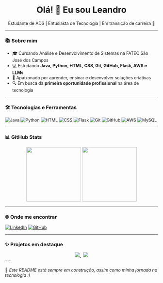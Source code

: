 <h1 align="center">Olá! 👋 Eu sou Leandro</h1>
<p align="center">Estudante de ADS | Entusiasta de Tecnologia | Em transição de carreira 🚀</p>

---

### 📚 Sobre mim
- 🎓 Cursando Análise e Desenvolvimento de Sistemas na FATEC São José dos Campos
- 💻 Estudando **Java, Python, HTML, CSS, Git, GitHub, Flask, AWS e LLMs**
- 📌 Apaixonado por aprender, ensinar e desenvolver soluções criativas
- 🔍 Em busca da **primeira oportunidade profissional** na área de tecnologia

---

### 🛠️ Tecnologias e Ferramentas
![Java](https://img.shields.io/badge/Java-ED8B00?style=for-the-badge&logo=java&logoColor=white)
![Python](https://img.shields.io/badge/Python-3776AB?style=for-the-badge&logo=python&logoColor=white)
![HTML](https://img.shields.io/badge/HTML5-E34F26?style=for-the-badge&logo=html5&logoColor=white)
![CSS](https://img.shields.io/badge/CSS3-1572B6?style=for-the-badge&logo=css3&logoColor=white)
![Flask](https://img.shields.io/badge/Flask-000000?style=for-the-badge&logo=flask&logoColor=white)
![Git](https://img.shields.io/badge/Git-F05032?style=for-the-badge&logo=git&logoColor=white)
![GitHub](https://img.shields.io/badge/GitHub-000?style=for-the-badge&logo=github&logoColor=white)
![AWS](https://img.shields.io/badge/AWS-232F3E?style=for-the-badge&logo=amazon-aws&logoColor=white)
![MySQL](https://img.shields.io/badge/MySQL-232F3E?style=for-the-badge&logo=mysql&logoColor=white)


---

### 📊 GitHub Stats

<p align="center">
  <img height="180em" src="https://github-readme-stats.vercel.app/api?username=leandrohcampos&show_icons=true&theme=aura&include_all_commits=true&count_private=true"/>
  <img height="180em" src="https://github-readme-stats.vercel.app/api/top-langs/?username=Leti-10&layout=compact&langs_count=7&theme=aura"/>
</p>

---

### 🌐 Onde me encontrar
[![LinkedIn](https://img.shields.io/badge/-LinkedIn-0A66C2?style=for-the-badge&logo=linkedin&logoColor=white)](https://www.linkedin.com/in/leandrohcampos)
[![GitHub](https://img.shields.io/badge/-GitHub-000?style=for-the-badge&logo=github&logoColor=white)](https://github.com/leandrohcampos)

---

### ✨ Projetos em destaque

<div align="center">
  <a href="https://github.com/Os-Python-On/API-OsPythonOn">
    <img src="https://github-readme-stats.vercel.app/api/pin/?username=Os-Python-On&repo=API-OsPythonOn&theme=aura" />
  </a>
  &nbsp; 
  <a href="https://github.com/Equipe-S-U-L-ADS-2-API">
    <img src="https://github-readme-stats.vercel.app/api/pin/?username=Equipe-S-U-L-ADS-2-API&repo=API&theme=aura" />
  </a>
</div>
---

📌 *Este README está sempre em construção, assim como minha jornada na tecnologia :)*
